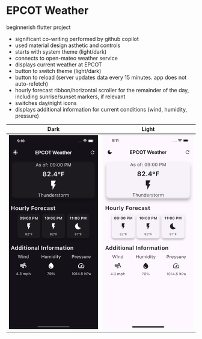 # EPCOT Weather

beginnerish flutter project

* significant co-writing performed by github copilot
* used material design asthetic and controls
* starts with system theme (light/dark)
* connects to open-mateo weather service
* displays current weather at EPCOT
* button to switch theme (light/dark)
* button to reload (server updates data every 15 minutes. app does not auto-refetch)
* hourly forecast ribbon/horizontal scroller for the remainder of the day, including sunrise/sunset markers, if relevant
* switches day/night icons
* displays additional information for current conditions (wind, humidity, pressure)

Dark | Light
-- | --
<img src="https://github.com/macMikey/flutter-epcot-weather/blob/main/screenshots/darkmode.png" /> | <img src="https://github.com/macMikey/flutter-epcot-weather/blob/main/screenshots/lightmode.png" />

